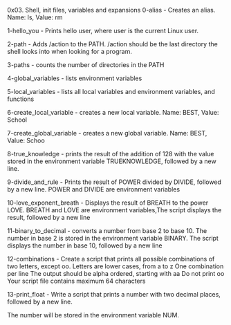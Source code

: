 0x03. Shell, init files, variables and expansions
0-alias  - Creates an alias. Name: ls, Value: rm 

1-hello_you - Prints hello user, where user is the current Linux user.

2-path - Adds /action to the PATH. /action should be the last directory the shell looks into when looking for a program.

3-paths - counts the number of directories in the PATH

4-global_variables - lists environment variables

5-local_variables - lists all local variables and environment variables, and functions

6-create_local_variable - creates a new local variable. Name: BEST, Value: School

7-create_global_variable - creates a new global variable. Name: BEST, Value: Schoo

8-true_knowledge -  prints the result of the addition of 128 with the value stored in the environment variable TRUEKNOWLEDGE, followed by a new line.

9-divide_and_rule - Prints the result of POWER divided by DIVIDE, followed by a new line. POWER and DIVIDE are environment variables

10-love_exponent_breath - Displays the result of BREATH to the power LOVE. BREATH and LOVE are environment variables,The script displays the result, followed by a new line

11-binary_to_decimal - converts a number from base 2 to base 10. The number in base 2 is stored in the environment variable BINARY. The script displays the number in base 10, followed by a new line

12-combinations - Create a script that prints all possible combinations of two letters, except oo.
Letters are lower cases, from a to z
One combination per line
The output should be alpha ordered, starting with aa
Do not print oo
Your script file contains maximum 64 characters

13-print_float - Write a script that prints a number with two decimal places, followed by a new line.

The number will be stored in the environment variable NUM.
